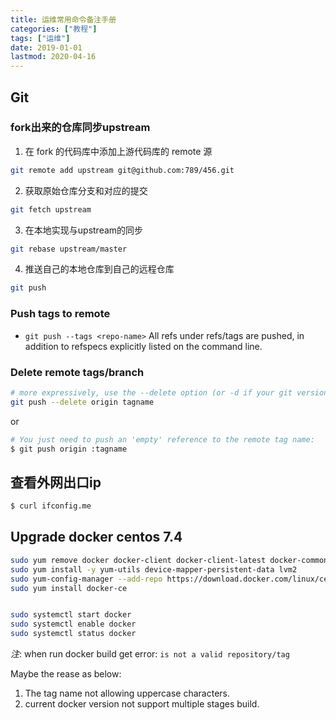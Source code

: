 ```yaml
---
title: 运维常用命令备注手册
categories: ["教程"]
tags: ["运维"]
date: 2019-01-01
lastmod: 2020-04-16
---
```


## Git

### fork出来的仓库同步upstream

1. 在 fork 的代码库中添加上游代码库的 remote 源

```sh
git remote add upstream git@github.com:789/456.git
```

2. 获取原始仓库分支和对应的提交

```sh
git fetch upstream
```

3. 在本地实现与upstream的同步

```sh
git rebase upstream/master
```

4. 推送自己的本地仓库到自己的远程仓库

```sh
git push
```

### Push tags to remote

* `git push --tags <repo-name>`  All refs under refs/tags are pushed, in addition to refspecs explicitly listed on the command line.


### Delete remote tags/branch

```sh
# more expressively, use the --delete option (or -d if your git version is older than 1.8.0)
git push --delete origin tagname
```

or 

```sh
# You just need to push an 'empty' reference to the remote tag name:
$ git push origin :tagname
```

## 查看外网出口ip

```sh
$ curl ifconfig.me
```


## Upgrade docker centos 7.4

```sh
sudo yum remove docker docker-client docker-client-latest docker-common docker-latest docker-latest-logrotate docker-logrotate docker-selinux  docker-engine-selinux docker-engine
sudo yum install -y yum-utils device-mapper-persistent-data lvm2
sudo yum-config-manager --add-repo https://download.docker.com/linux/centos/docker-ce.repo
sudo yum install docker-ce


sudo systemctl start docker
sudo systemctl enable docker
sudo systemctl status docker
```

_注_: when run docker build get error: `is not a valid repository/tag`

Maybe the rease as below:
1. The tag name not allowing uppercase characters.
2. current docker version not support multiple stages build.